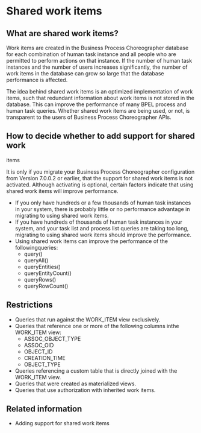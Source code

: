 <!-- image -->

# Shared work items

## What are shared work items?

Work items are
created in the Business Process Choreographer database for each combination
of human task instance and all people who are permitted to perform
actions on that instance. If the number of human task instances and
the number of users increases significantly, the number of work items
in the database can grow so large that the database performance is
affected.

The idea behind shared work items is an optimized
implementation of work items, such that redundant information about
work items is not stored in the database. This can improve the performance
of many BPEL process and human task queries. Whether shared work items
are being used, or not, is transparent to the users of Business Process
Choreographer APIs.

## How to decide whether to add support for shared work
items

It is only if you migrate your Business Process Choreographer
configuration from Version 7.0.0.2 or earlier, that the support for
shared work items is not activated. Although activating is optional,
certain factors indicate that using shared work items will improve
performance.

- If you only have hundreds or a few thousands of human task instances
in your system, there is probably little or no performance advantage
in migrating to using shared work items.
- If you have hundreds of thousands of human task instances in your
system, and your task list and process list queries are taking too
long, migrating to using shared work items should improve the performance.
- Using shared work items can improve the performance of the followingqueries:
    - query()
    - queryAll()
    - queryEntities()
    - queryEntityCount()
    - queryRows()
    - queryRowCount()

## Restrictions

- Queries that run against the WORK\_ITEM view exclusively.
- Queries that reference one or more of the following columns inthe WORK\_ITEM view:
    - ASSOC\_OBJECT\_TYPE
    - ASSOC\_OID
    - OBJECT\_ID
    - CREATION\_TIME
    - OBJECT\_TYPE
- Queries referencing a custom table that is directly joined with
the WORK\_ITEM view.
- Queries that were created as materialized views.
- Queries that use authorization with inherited work items.

## Related information

- Adding support for shared work items